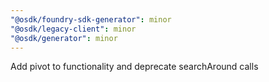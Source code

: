 ```yaml
---
"@osdk/foundry-sdk-generator": minor
"@osdk/legacy-client": minor
"@osdk/generator": minor
---
```


Add pivot to functionality and deprecate searchAround calls
